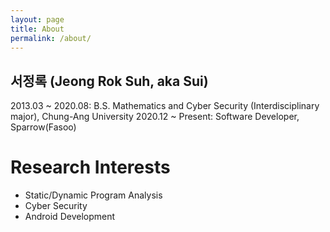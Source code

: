 ```yaml
---
layout: page
title: About
permalink: /about/
---
```


<!-- This is the base Jekyll theme. You can find out more info about customizing your Jekyll theme, as well as basic Jekyll usage documentation at [jekyllrb.com](https://jekyllrb.com/)

You can find the source code for Minima at GitHub:
[jekyll][jekyll-organization] /
[minima](https://github.com/jekyll/minima)

You can find the source code for Jekyll at GitHub:
[jekyll][jekyll-organization] /
[jekyll](https://github.com/jekyll/jekyll)


[jekyll-organization]: https://github.com/jekyll -->

## 서정록 (Jeong Rok Suh, aka Sui)
2013.03 ~ 2020.08: B.S. Mathematics and Cyber Security (Interdisciplinary major), Chung-Ang University
2020.12 ~ Present: Software Developer, Sparrow(Fasoo)

# Research Interests
- Static/Dynamic Program Analysis
- Cyber Security
- Android Development
